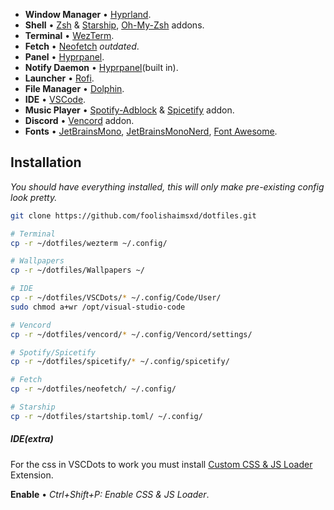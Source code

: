- **Window Manager** • [Hyprland](https://github.com/hyprwm/Hyprland).
- **Shell** • [Zsh](https://www.zsh.org) & [Starship](https://github.com/starship/starship), [Oh-My-Zsh](https://ohmyz.sh/) addons.
- **Terminal** • [WezTerm](https://github.com/wez/wezterm).
- **Fetch** • [Neofetch](https://github.com/dylanaraps/neofetch) *outdated*.
- **Panel** • [Hyprpanel](https://hyprpanel.com/getting_started/installation.html).
- **Notify Daemon** • [Hyprpanel](https://hyprpanel.com/getting_started/installation.html)(built in).
- **Launcher** • [Rofi](https://github.com/davatorium/rofi).
- **File Manager** • [Dolphin](https://github.com/KDE/dolphin).
- **IDE** • [VSCode](https://code.visualstudio.com/).
- **Music Player** • [Spotify-Adblock](https://aur.archlinux.org/packages/spotify-adblock) & [Spicetify](https://spicetify.app/docs/advanced-usage/installation/) addon.
- **Discord** • [Vencord](https://vencord.dev/download/) addon.
- **Fonts** • [JetBrainsMono](https://archlinux.org/packages/extra/any/ttf-jetbrains-mono/), [JetBrainsMonoNerd](https://archlinux.org/packages/extra/any/ttf-jetbrains-mono-nerd/), [Font Awesome](https://archlinux.org/packages/extra/any/ttf-font-awesome/).

## Installation

_You should have everything installed, this will only make pre-existing config look pretty._

```zsh
git clone https://github.com/foolishaimsxd/dotfiles.git

# Terminal
cp -r ~/dotfiles/wezterm ~/.config/

# Wallpapers
cp -r ~/dotfiles/Wallpapers ~/

# IDE
cp -r ~/dotfiles/VSCDots/* ~/.config/Code/User/
sudo chmod a+wr /opt/visual-studio-code

# Vencord
cp -r ~/dotfiles/vencord/* ~/.config/Vencord/settings/

# Spotify/Spicetify
cp -r ~/dotfiles/spicetify/* ~/.config/spicetify/

# Fetch
cp -r ~/dotfiles/neofetch/ ~/.config/

# Starship
cp -r ~/dotfiles/startship.toml/ ~/.config/
```

##### IDE(extra)

For the css in VSCDots to work you must install [Custom CSS & JS Loader](https://marketplace.visualstudio.com/itemdetails?itemName=be5invis.vscode-custom-css) Extension.

**Enable** • *Ctrl+Shift+P: Enable CSS & JS Loader*.
